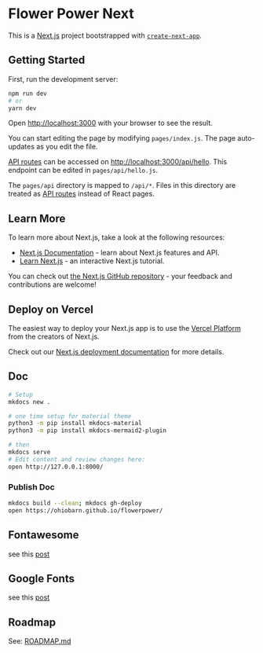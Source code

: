 # Flower Power Next

This is a [Next.js](https://nextjs.org/) project bootstrapped with [`create-next-app`](https://github.com/vercel/next.js/tree/canary/packages/create-next-app).

## Getting Started

First, run the development server:

```bash
npm run dev
# or
yarn dev
```

Open [http://localhost:3000](http://localhost:3000) with your browser to see the result.

You can start editing the page by modifying `pages/index.js`. The page auto-updates as you edit the file.

[API routes](https://nextjs.org/docs/api-routes/introduction) can be accessed on [http://localhost:3000/api/hello](http://localhost:3000/api/hello). This endpoint can be edited in `pages/api/hello.js`.

The `pages/api` directory is mapped to `/api/*`. Files in this directory are treated as [API routes](https://nextjs.org/docs/api-routes/introduction) instead of React pages.

## Learn More

To learn more about Next.js, take a look at the following resources:

- [Next.js Documentation](https://nextjs.org/docs) - learn about Next.js features and API.
- [Learn Next.js](https://nextjs.org/learn) - an interactive Next.js tutorial.

You can check out [the Next.js GitHub repository](https://github.com/vercel/next.js/) - your feedback and contributions are welcome!

## Deploy on Vercel

The easiest way to deploy your Next.js app is to use the [Vercel Platform](https://vercel.com/new?utm_medium=default-template&filter=next.js&utm_source=create-next-app&utm_campaign=create-next-app-readme) from the creators of Next.js.

Check out our [Next.js deployment documentation](https://nextjs.org/docs/deployment) for more details.

## Doc

```bash
# Setup
mkdocs new .

# one time setup for material theme
python3 -m pip install mkdocs-material
python3 -m pip install mkdocs-mermaid2-plugin

# then
mkdocs serve
# Edit content and review changes here:
open http://127.0.0.1:8000/
```

### Publish Doc

```bash
mkdocs build --clean; mkdocs gh-deploy
open https://ohiobarn.github.io/flowerpower/ 
```

## Fontawesome

see this [post](https://fontawesome.com/v5.15/how-to-use/on-the-web/using-with/react)

## Google Fonts

see this [post](https://fonts.google.com/)

## Roadmap

See: [ROADMAP.md](ROADMAP.md)
